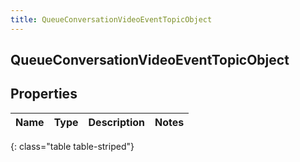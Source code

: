 ```yaml
---
title: QueueConversationVideoEventTopicObject
---
```

## QueueConversationVideoEventTopicObject


## Properties

| Name | Type | Description | Notes |
| ------------ | ------------- | ------------- | ------------- |
{: class="table table-striped"}



